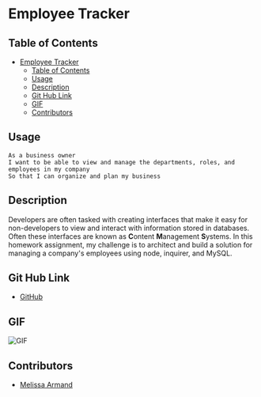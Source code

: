 # Employee Tracker

## Table of Contents

- [Employee Tracker](#employee-tracker)
  - [Table of Contents](#table-of-contents)
  - [Usage](#usage)
  - [Description](#description)
  - [Git Hub Link](#git-hub-link)
  - [GIF](#gif)
  - [Contributors](#contributors)



## Usage
```
As a business owner
I want to be able to view and manage the departments, roles, and employees in my company
So that I can organize and plan my business
```

## Description
Developers are often tasked with creating interfaces that make it easy for non-developers to view and interact with information stored in databases. Often these interfaces are known as **C**ontent **M**anagement **S**ystems. In this homework assignment, my challenge is to architect and build a solution for managing a company's employees using node, inquirer, and MySQL.

## Git Hub Link

* [GitHub](https://github.com/melissarmand/employeetracker)

## GIF
 ![GIF](Employee%20Tracker%20GIF.gif)

## Contributors

* [Melissa Armand](https://github.com/melissarmand)




  